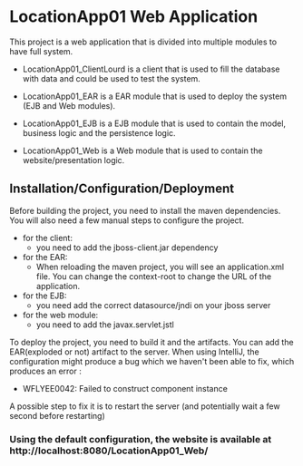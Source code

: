 # LocationApp01 Web Application
This project is a web application that is divided into multiple modules to have full system.

- LocationApp01_ClientLourd is a client that is used to fill the database with data and could be used to test the system.

- LocationApp01_EAR is a EAR module that is used to deploy the system (EJB and Web modules).

- LocationApp01_EJB is a EJB module that is used to contain the model, business logic and the persistence logic.

- LocationApp01_Web is a Web module that is used to contain the website/presentation logic.

## Installation/Configuration/Deployment

Before building the project, you need to install the maven dependencies. You will also need a few manual steps to configure the project.
- for the client:
    - you need to add the jboss-client.jar dependency
- for the EAR:
    - When reloading the maven project, you will see an application.xml file. You can change the context-root to change the URL of the application.
- for the EJB:
    - you need add the correct datasource/jndi on your jboss server
- for the web module:
    - you need to add the javax.servlet.jstl

To deploy the project, you need to build it and the artifacts. You can add the EAR(exploded or not) artifact to the server.
When using IntelliJ, the configuration might produce a bug which we haven't been able to fix, which produces an error :
- WFLYEE0042: Failed to construct component instance

A possible step to fix it is to restart the server (and potentially wait a few second before restarting)

### Using the default configuration, the website is available at http://localhost:8080/LocationApp01_Web/